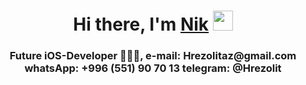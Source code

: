 <h1 align="center">Hi there, I'm <a href="https://mobile.twitter.com/Hrezolitaz" target="_blank">Nik</a> 
<img src="![Simple-Animations](https://user-images.githubusercontent.com/62234354/216913489-1e922570-e576-4060-8de3-ff2cb3c9c150.gif)" 
     height="32"/></h1>
<h3 align="center"> Future iOS-Developer 👨🏻‍💻, 
e-mail: Hrezolitaz@gmail.com
whatsApp: +996 (551) 90 70 13
telegram: @Hrezolit </h3>


<!---
hrezolit/hrezolit is a ✨ special ✨ repository because its `README.md` (this file) appears on your GitHub profile.
You can click the Preview link to take a look at your changes.
